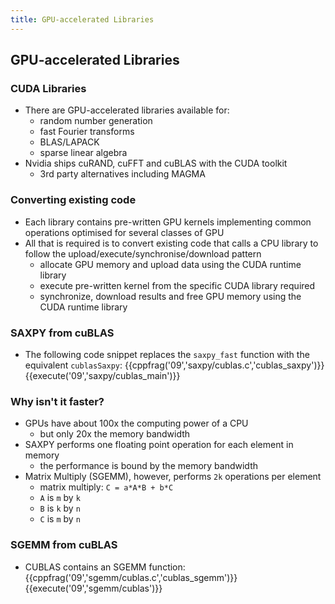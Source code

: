 ```yaml
---
title: GPU-accelerated Libraries
---
```


## GPU-accelerated Libraries

### CUDA Libraries

* There are GPU-accelerated libraries available for:
    - random number generation
    - fast Fourier transforms
    - BLAS/LAPACK
    - sparse linear algebra
* Nvidia ships cuRAND, cuFFT and cuBLAS with the CUDA toolkit
    - 3rd party alternatives including MAGMA

### Converting existing code

* Each library contains pre-written GPU kernels implementing common operations optimised for several classes of GPU
* All that is required is to convert existing code that calls a CPU library to follow the upload/execute/synchronise/download pattern
    - allocate GPU memory and upload data using the CUDA runtime library
    - execute pre-written kernel from the specific CUDA library required
    - synchronize, download results and free GPU memory using the CUDA runtime library

### SAXPY from cuBLAS

* The following code snippet replaces the ```saxpy_fast``` function with the equivalent ```cublasSaxpy```:
{{cppfrag('09','saxpy/cublas.c','cublas_saxpy')}}
{{execute('09','saxpy/cublas_main')}}

### Why isn't it faster?

* GPUs have about 100x the computing power of a CPU
    - but only 20x the memory bandwidth
* SAXPY performs one floating point operation for each element in memory
    - the performance is bound by the memory bandwidth
* Matrix Multiply (SGEMM), however, performs ```2k``` operations per element
    - matrix multiply: ```C = a*A*B + b*C```
    - ```A``` is ```m``` by ```k```
    - ```B``` is ```k``` by ```n```
    - ```C``` is ```m``` by ```n```

### SGEMM from cuBLAS

* CUBLAS contains an SGEMM function:
{{cppfrag('09','sgemm/cublas.c','cublas_sgemm')}}
{{execute('09','sgemm/cublas')}}
